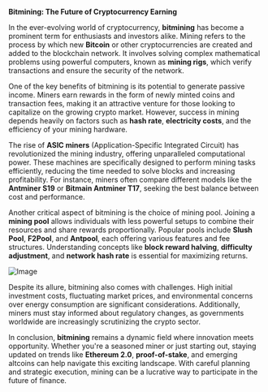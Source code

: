 **Bitmining: The Future of Cryptocurrency Earning**

In the ever-evolving world of cryptocurrency, **bitmining** has become a prominent term for enthusiasts and investors alike. Mining refers to the process by which new **Bitcoin** or other cryptocurrencies are created and added to the blockchain network. It involves solving complex mathematical problems using powerful computers, known as **mining rigs**, which verify transactions and ensure the security of the network.

One of the key benefits of bitmining is its potential to generate passive income. Miners earn rewards in the form of newly minted coins and transaction fees, making it an attractive venture for those looking to capitalize on the growing crypto market. However, success in mining depends heavily on factors such as **hash rate**, **electricity costs**, and the efficiency of your mining hardware.

The rise of **ASIC miners** (Application-Specific Integrated Circuit) has revolutionized the mining industry, offering unparalleled computational power. These machines are specifically designed to perform mining tasks efficiently, reducing the time needed to solve blocks and increasing profitability. For instance, miners often compare different models like the **Antminer S19** or **Bitmain Antminer T17**, seeking the best balance between cost and performance.

Another critical aspect of bitmining is the choice of mining pool. Joining a **mining pool** allows individuals with less powerful setups to combine their resources and share rewards proportionally. Popular pools include **Slush Pool**, **F2Pool**, and **Antpool**, each offering various features and fee structures. Understanding concepts like **block reward halving**, **difficulty adjustment**, and **network hash rate** is essential for maximizing returns.

![Image](https://github.com/user-attachments/assets/31692037-0104-4703-abd1-696b6a7dd41b)

Despite its allure, bitmining also comes with challenges. High initial investment costs, fluctuating market prices, and environmental concerns over energy consumption are significant considerations. Additionally, miners must stay informed about regulatory changes, as governments worldwide are increasingly scrutinizing the crypto sector.

In conclusion, **bitmining** remains a dynamic field where innovation meets opportunity. Whether you're a seasoned miner or just starting out, staying updated on trends like **Ethereum 2.0**, **proof-of-stake**, and emerging altcoins can help navigate this exciting landscape. With careful planning and strategic execution, mining can be a lucrative way to participate in the future of finance.